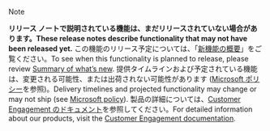  > [!NOTE]
 >  <span data-ttu-id="4d21c-101">**リリース ノートで説明されている機能は、まだリリースされていない場合があります。**</span><span class="sxs-lookup"><span data-stu-id="4d21c-101">**These release notes describe functionality that may not have been released yet.**</span></span>
<span data-ttu-id="4d21c-102">この機能のリリース予定については、「[新機能の概要](/business-applications-release-notes/October18/dynamics365-sales/planned-features)」をご覧ください。</span><span class="sxs-lookup"><span data-stu-id="4d21c-102">To see when this functionality is planned to release, please review [Summary of what’s new](/business-applications-release-notes/October18/dynamics365-sales/planned-features).</span></span> <span data-ttu-id="4d21c-103">提供タイムラインおよび予定されている機能は、変更される可能性、または出荷されない可能性があります ([Microsoft ポリシー](https://go.microsoft.com/fwlink/p/?linkid=2007332)を参照)。</span><span class="sxs-lookup"><span data-stu-id="4d21c-103">Delivery timelines and projected functionality may change or may not ship (see [Microsoft policy](https://go.microsoft.com/fwlink/p/?linkid=2007332)).</span></span> <span data-ttu-id="4d21c-104">製品の詳細については、[Customer Engagement のドキュメント](https://docs.microsoft.com/dynamics365/#pivot=business-apps&panel=customer-engagement)を参照してください。</span><span class="sxs-lookup"><span data-stu-id="4d21c-104">For detailed information about our products, visit the [Customer Engagement documentation](https://docs.microsoft.com/dynamics365/#pivot=business-apps&panel=customer-engagement).</span></span>
